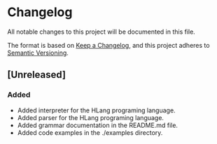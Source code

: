 # Changelog

All notable changes to this project will be documented in this file.

The format is based on [Keep a Changelog](https://keepachangelog.com/en/1.0.0/),
and this project adheres to [Semantic Versioning](https://semver.org/spec/v2.0.0.html).

## [Unreleased]
### Added
- Added interpreter for the HLang programing language.
- Added parser for the HLang programing language.
- Added grammar documentation in the README.md file.
- Added code examples in the ./examples directory.